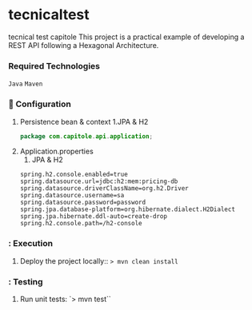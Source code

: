 # tecnicaltest
tecnical test capitole
This project is a practical example of developing a REST API following a Hexagonal Architecture.

### Required Technologies
`Java` `Maven`

### :wrench: Configuration
1. Persistence bean & context
   1.JPA & H2
   ```java
   package com.capitole.api.application;
   ```
2. Application.properties
   1. JPA & H2
   ```properties
   spring.h2.console.enabled=true
   spring.datasource.url=jdbc:h2:mem:pricing-db
   spring.datasource.driverClassName=org.h2.Driver
   spring.datasource.username=sa
   spring.datasource.password=password
   spring.jpa.database-platform=org.hibernate.dialect.H2Dialect
   spring.jpa.hibernate.ddl-auto=create-drop
   spring.h2.console.path=/h2-console
   ```

### : Execution
1. Deploy the project locally:: `> mvn clean install`

### : Testing
1. Run unit tests: `> mvn test``
